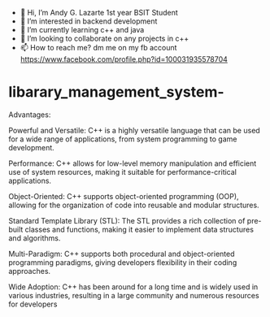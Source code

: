 - 👋 Hi, I’m Andy G. Lazarte 1st year BSIT Student
- 👀 I’m interested in backend development
- 🌱 I’m currently learning c++ and java
- 💞️ I’m looking to collaborate on any projects in c++
- 📫 How to reach me? dm me on my fb account https://www.facebook.com/profile.php?id=100031935578704

<!---
andytechh/andytechh is a ✨ special ✨ repository because its `README.md` (this file) appears on your GitHub profile.
You can click the Preview link to take a look at your changes.
--->
# libarary_management_system-
Advantages:

Powerful and Versatile: C++ is a highly versatile language that can be used for a wide range of applications, from system programming to game development.

Performance: C++ allows for low-level memory manipulation and efficient use of system resources, making it suitable for performance-critical applications.

Object-Oriented: C++ supports object-oriented programming (OOP), allowing for the organization of code into reusable and modular structures.

Standard Template Library (STL): The STL provides a rich collection of pre-built classes and functions, making it easier to implement data structures and algorithms.

Multi-Paradigm: C++ supports both procedural and object-oriented programming paradigms, giving developers flexibility in their coding approaches.

Wide Adoption: C++ has been around for a long time and is widely used in various industries, resulting in a large community and numerous resources for developers

